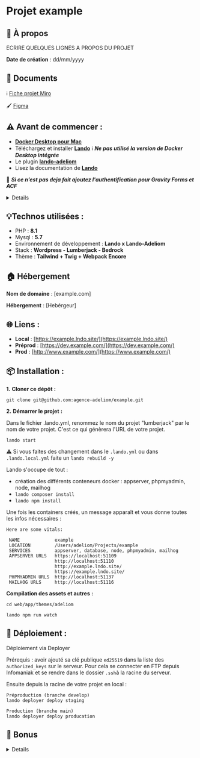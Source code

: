 # Projet example

## 🧐 À propos
ECRIRE QUELQUES LIGNES A PROPOS DU PROJET

**Date de création** : dd/mm/yyyy

## 📄 Documents

ℹ️ [Fiche projet Miro](https://miro.com/app/board/[BOARD_ID]/)

🖌 [Figma](https://www.figma.com/file/[FILE_ID])


## ⚠️ Avant de commencer :

- [**Docker Desktop pour Mac**](https://docs.docker.com/desktop/install/mac-install/)
- Téléchargez et installer [**Lando**](https://github.com/lando/lando/releases)  ℹ️ **_Ne pas utilisé la version de Docker Desktop intégrée_**
- Le plugin [**lando-adeliom**](https://github.com/agence-adeliom/lando-adeliom)
- Lisez la documentation de [**Lando**](https://docs.lando.dev/)

🚨 **_Si ce n'est pas deja fait ajoutez l'authentification pour Gravity Forms et ACF_**
<details>

* Gravity Forms [(doc)](https://github.com/arnaud-ritti/gravityforms-composer-bridge/blob/main/dependabot_usage.md) : `composer config --global http-basic.gf-composer-proxy.arnaud-ritti.workers.dev licensekey [YOUR_GRAVITYFORMS_KEY]`
* ACF Pro [(doc)](https://github.com/pivvenit/acf-pro-installer/issues/222#issuecomment-890359373) : `composer config --global http-basic.auth-acf-composer-proxy.pivvenit.net licensekey [YOUR_ACFPRO_KEY]`

_Vou pouvez trouver les clés sur le [codex](https://codex.adeliom.com/books/wordpress/page/plugins-achetés)._

</details>

## 💡Technos utilisées :

- PHP : **8.1**
- Mysql : **5.7**
- Environnement de développement : **Lando x Lando-Adeliom**
- Stack : **Wordpress - Lumberjack - Bedrock**
- Thème : **Tailwind + Twig + Webpack Encore**


## 🏠 Hébergement

**Nom de domaine** : [example.com]

**Hébergement** : [Hebérgeur]

## 🌐 Liens :

- **Local** : [https://example.lndo.site/](https://example.lndo.site/)
- **Préprod** : [https://dev.example.com/](https://dev.example.com/)
- **Prod** : [http://www.example.com/](https://www.example.com/)

## 📦 Installation :

**1.** **Cloner ce dépôt** **:**

```console
git clone git@github.com:agence-adeliom/example.git
```

**2.** **Démarrer le projet** **:**

Dans le fichier .lando.yml, renommez le nom du projet "lumberjack" par le nom de votre projet. C'est ce qui génèrera l'URL de votre projet.

`lando start`

⚠️ Si vous faites des changement dans le `.lando.yml` ou dans `.lando.local.yml` faite un `lando rebuild -y`


Lando s'occupe de tout :
- création des différents conteneurs docker : appserver, phpmyadmin, node, mailhog
- `lando composer install`
- `lando npm install`

Une fois les containers créés, un message apparaît et vous donne toutes les infos nécessaires :

```console
Here are some vitals:

 NAME             example                                       
 LOCATION         /Users/adeliom/Projects/example
 SERVICES         appserver, database, node, phpmyadmin, mailhog 
 APPSERVER URLS   https://localhost:51109                        
                  http://localhost:51110                         
                  http://example.lndo.site/                     
                  https://example.lndo.site/                    
 PHPMYADMIN URLS  http://localhost:51137                         
 MAILHOG URLS     http://localhost:51116                         
```
**Compilation des assets et autres** **:**
```console
cd web/app/themes/adeliom

lando npm run watch
```

## 📡 Déploiement :
Déploiement via Deployer

Prérequis : avoir ajouté sa clé publique `ed25519` dans la liste des `authorized_keys` sur le serveur. Pour cela se connecter en FTP depuis Infomaniak et se rendre dans le dossier `.ssh`à la racine du serveur.

Ensuite depuis la racine de votre projet en local :

```
Préproduction (branche develop)
lando deployer deploy staging

Production (branche main)
lando deployer deploy producation
```



## 🎩 Bonus

<details>

### Comment faire ?

Pour :
* Créer un PostType ([doc/how-to/create-posttype.md](./doc/how-to/create-posttype.md))
* Modifier les colonnes d'un PostType ([doc/how-to/edit-posttype-columns.md](./doc/how-to/edit-posttype-columns.md))
* Créer une Taxonomy ([doc/how-to/create-taxonomy.md](./doc/how-to/create-taxonomy.md))
* Créer une Extension Twig ([doc/how-to/create-twig_extensions.md](./doc/how-to/create-twig_extensions.md))
* Créer des champs ACF ([vendor/agence-adeliom/lumberjack-admin/src/Fields/README.md](./vendor/agence-adeliom/lumberjack-admin/src/Fields/README.md))

### Forward le port de la base de donnée pour une utilisation locale _(TablePlus, SequelPro, MySQL Workbenchh ou PHPStorm)_

Dans le fichier `.lando.local.yaml` :

```yaml
services:
  database:
    portforward: [PORT]
```

### Activé Xdebug

Dans le fichier `.lando.local.yaml` :

```yaml
services:
  appserver:
    # See: https://xdebug.org/docs/all_settings#mode
    xdebug: "debug,develop"
```

### Avoir un HTTPS valide en local

```shell
sudo security add-trusted-cert -d -r trustRoot -k /Library/Keychains/System.keychain ~/.lando/certs/lndo.site.pem
```

### Faire fonctionner Husky avec SourceTree

```shell
echo 'export PATH="/usr/local/bin:$PATH"' > ~/.huskyrc
```
### Verifier pourquoi son commit ne passe pas
```shell
lando phpcs
```

</details>

